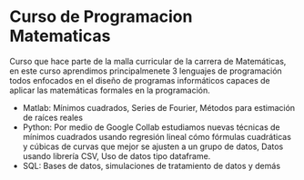 # Curso de Programacion Matematicas

Curso que hace parte de la malla curricular de la carrera de Matemáticas, en este curso aprendimos principalmenete 3 lenguajes de programación todos enfocados en el diseño de programas informáticos capaces de aplicar las matemáticas formales en la programación.
- Matlab: Mínimos cuadrados, Series de Fourier, Métodos para estimación de raíces reales
- Python: Por medio de Google Collab estudiamos nuevas técnicas de mínimos cuadrados usando regresión lineal cómo fórmulas cuadráticas y cúbicas de curvas que mejor se ajusten a un grupo de datos, Datos usando librería CSV, Uso de datos tipo dataframe.
- SQL: Bases de datos, simulaciones de tratamiento de datos y demás
